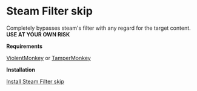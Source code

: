 

# Steam Filter skip
Completely bypasses steam's filter with any regard for the target content. **USE AT YOUR OWN RISK**

**Requirements**

[ViolentMonkey](https://violentmonkey.github.io/ "ViolentMonkey") or [TamperMonkey](https://www.tampermonkey.net/ "TamperMonkey")

**Installation**

[Install Steam Filter skip](https://raw.githubusercontent.com/devovni/SteamFilterSkip/master/FilterSkip.js "Install script")
